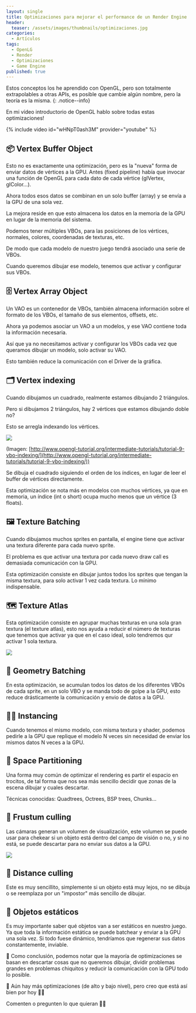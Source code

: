 ```yaml
---
layout: single
title: Optimizaciones para mejorar el performance de un Render Engine
header:
  teaser: /assets/images/thumbnails/optimizaciones.jpg
categories:
  - Artículos
tags:
  - OpenLG
  - Render
  - Optimizaciones
  - Game Engine
published: true
---
```


Estos conceptos los he aprendido con OpenGL, pero son totalmente extrapolables <!--more--> a otras APIs, es posible que cambie algún nombre, pero la teoría es la misma.
{: .notice--info}

En mi vídeo introductorio de OpenGL hablo sobre todas estas optimizaciones!

{% include video id="wHNpT0ash3M" provider="youtube" %}

## 📦 Vertex Buffer Object

Esto no es exactamente una optimización, pero es la "nueva" forma de enviar datos de vértices a la GPU. Antes (fixed pipeline) había que invocar una función de OpenGL para cada dato de cada vértice (glVertex, glColor...).

Ahora todos esos datos se combinan en un solo buffer (array) y se envía a la GPU de una sola vez.

La mejora reside en que esto almacena los datos en la memoria de la GPU en lugar de la memoria del sistema.

Podemos tener múltiples VBOs, para las posiciones de los vértices, normales, colores, coordenadas de texturas, etc.

De modo que cada modelo de nuestro juego tendrá asociado una serie de VBOs.

Cuando queremos dibujar ese modelo, tenemos que activar y configurar sus VBOs.

## 🗄️ Vertex Array Object

Un VAO es un contenedor de VBOs, también almacena información sobre el formato de los VBOs, el tamaño de sus elementos, offsets, etc.

Ahora ya podemos asociar un VAO a un modelos, y ese VAO contiene toda la información necesaria.

Así que ya no necesitamos activar y configurar los VBOs cada vez que queramos dibujar un modelo, solo activar su VAO.

Esto también reduce la comunicación con el Driver de la gráfica.

## 🗂️ Vertex indexing

Cuando dibujamos un cuadrado, realmente estamos dibujando 2 triángulos.

Pero si dibujamos 2 triángulos, hay 2 vértices que estamos dibujando doble no?

Esto se arregla indexando los vértices.

![](http://www.opengl-tutorial.org/assets/images/tuto-9-vbo-indexing/indexing1.png)

(Imagen: [http://www.opengl-tutorial.org/intermediate-tutorials/tutorial-9-vbo-indexing/](http://www.opengl-tutorial.org/intermediate-tutorials/tutorial-9-vbo-indexing/))

Se dibuja el cuadrado siguiendo el orden de los índices, en lugar de  leer el buffer de vértices directamente.

Esta optimización se nota más en modelos con muchos vértices, ya que en memoria, un índice (int o short) ocupa mucho menos que un vértice (3 floats).

## 🖼️ Texture Batching

Cuando dibujamos muchos sprites en pantalla, el engine tiene que activar una textura diferente para cada nuevo sprite.

El problema es que activar una textura por cada nuevo draw call es demasiada comunicación con la GPU.

Esta optimización consiste en dibujar juntos todos los sprites que tengan la misma textura, para solo activar 1 vez cada textura. Lo mínimo indispensable.

## 🗺️ Texture Atlas

Esta optimización consiste en agrupar muchas texturas en una sola gran textura (el texture atlas), esto nos ayuda a reducir el número de texturas que tenemos que activar ya que en el caso ideal, solo tendremos qur activar 1 sola textura.

![](https://i.stack.imgur.com/S9OtX.png)

## 🔺 Geometry Batching

En esta optimización, se acumulan todos los datos de los diferentes VBOs de cada sprite, en un solo VBO y se manda todo de golpe a la GPU, esto reduce drásticamente la comunicación y envio de datos a la GPU.

## 🐀🐀 Instancing

Cuando tenemos el mismo modelo, con misma textura y shader, podemos pedirle a la GPU que replique el modelo N veces sin necesidad de enviar los mismos datos N veces a la GPU.

## 🌳 Space Partitioning

Una forma muy común de optimizar el rendering es partir el espacio en trocitos, de tal forma que nos sea más sencillo decidir que zonas de la escena dibujar y cuales descartar.

Técnicas conocidas: Quadtrees, Octrees, BSP trees, Chunks...

## 🎥 Frustum culling

Las cámaras generan un volumen de visualización, este volumen se puede usar para chekear si un objeto está dentro del campo de visión o no, y si no está, se puede descartar para no enviar sus datos a la GPU.

![](https://learnopengl.com/img/guest/2021/Frustum_culling/VisualCameraFrustum.png)

## 📏 Distance culling

Este es muy sencillito, simplemente si un objeto está muy lejos, no se dibuja o se reemplaza por un "impostor" más sencillo de dibujar.

## 🚽 Objetos estáticos

Es muy importante saber qué objetos van a ser estáticos en nuestro juego. Ya que toda la información estática se puede batchear y enviar a la GPU una sola vez. Si todo fuese dinámico, tendríamos que regenerar sus datos constantemente, inviable.

📗 Como conclusión, podemos notar que la mayoría de optimizaciones se basan en descartar cosas que no queremos dibujar, dividir problemas grandes en problemas chiquitos y reducir la comunicación con la GPU todo lo posible.

💬 Aún hay más optimizaciones (de alto y bajo nivel), pero creo que está así bien por hoy 😵‍💫

Comenten o pregunten lo que quieran 🐸💚